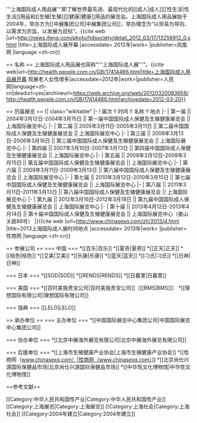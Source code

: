 '''上海国际成人用品展'''即了解世界最先进、最现代化的[[成人|成人]][[性生活|性生活]]用品和[[生殖|生殖]][[健康|健康]]用品的展览会。上海国际成人用品展始于2004年，举办方为[[中展集团公司|中展集团公司]]，举办理念为“以贸易为导向、以需求为宗旨、以发展为目标”。<ref>{{cite web |url=http://news.ifeng.com/photo/hdsociety/detail_2012_03/17/13258912_0.shtml |title=上海国际成人展开幕 |accessdate= 2012年|work= |publisher=凤凰网 |language =zh-cn}}</ref>

== 名称 ==
上海国际成人用品展也简称“'''上海国际成人展'''”。<ref>{{cite web|url=http://health.people.com.cn/GB/17414466.html|title=上海国际成人用品展开幕 观展老人女性增多|accessdate=2012年|work=|publisher=人民网|language=zh-cn|deadurl=yes|archiveurl=https://web.archive.org/web/20120320083658/http://health.people.com.cn/GB/17414466.html|archivedate=2012-03-20}}</ref>

== 历届展览 ==
{| class="wikitable"
|-
! 届次 !! 时间 !! 名称 !! 地点
|-
| 第一届 || 2004年3月12日-2004年3月15日 || 第一届中国国际成人保健及生殖健康展览会 || 上海国际展览中心
|-
| 第二届 || 2005年3月11日-2005年3月11日 || 第二届中国国际成人保健及生殖健康展览会 || 上海国际展览中心
|-
| 第三届 || 2006年3月13日-2006年3月16日 || 第三届中国国际成人保健及生殖健康展览会 || 上海国际展览中心
|-
| 第四届 || 2007年3月10日-2007年3月13日 || 第四届中国国际成人保健及生殖健康展览会 || 上海国际展览中心
|-
| 第五届 || 2008年3月12日-2008年3月15日 || 第五届中国国际成人保健及生殖健康展览会 || 上海国际展览中心
|-
| 第六届 || 2009年3月11日-2009年3月13日 || 第六届中国国际成人保健及生殖健康展览会 || 上海国际展览中心
|-
| 第七届 || 2010年3月12日-2010年3月15日 || 第七届中国国际成人保健及生殖健康展览会 || 上海国际展览中心
|-
| 第八届 || 2011年3月11日-2011年3月13日 || 第八届中国国际成人保健及生殖健康展览会 || 上海国际展览中心
|-
| 第九届 || 2012年3月16日-2012年3月18日 || 第九届中国国际成人保健及生殖健康展览会 || 上海国际展览中心
|-
| 第十届 || 2013年4月12日-2013年4月14日 || 第十届中国国际成人保健及生殖健康展览会 || 上海国际展览中心（娄山关路88号）
|}<ref>{{cite web |url=http://www.chinasexq.com/zh/2013/4.html |title=2013上海国际成人展时间地点 |accessdate= 2013年|work= |publisher=性商网 |language =zh-cn}}</ref>

== 参展公司 ==
=== 中国 ===
*[[百乐|百乐]]
*[[夏奇|夏奇]]
*[[正天|正天]]
*[[桔色|桔色]]
*[[艾美|艾美]]
*[[乐康|乐康]]
*[[蓝天|蓝天]]
*[[刁氏|刁氏]]
*[[日神|日神]]

=== 日本 ===
*[[SOD|SOD]]
*[[RENDS|RENDS]]
*[[日暮里|日暮里]]

=== 美国 ===
*[[百时美施贵宝公司|百时美施贵宝公司]]（[[BMS|BMS]]）
*[[理想国际有限公司|理想国际有限公司]]

=== 瑞典 ===
[[LELO|LELO]]

== 承办单位 ==
=== 主办单位 ===
*[[中国国际展览中心集团公司|中国国际展览中心集团公司]]

=== 协办单位 ===
*[[北京中展海外展览有限公司|北京中展海外展览有限公司]]

=== 后援单位 ===
*[[上海市生殖健康产业协会|上海市生殖健康产业协会]]
*[[性商网（www.chinasexq.com）|性商网（www.chinasexq.com）]]
*[[北京尚仕兴源国际保健品市场|北京尚仕兴源国际保健品市场]]
*[[中华性文化博物馆|中华性文化博物馆]]

==参考文献==
<div class="references-small">
<references></references>
</div>

[[Category:中华人民共和国性产业|Category:中华人民共和国性产业]]
[[Category:上海展览|Category:上海展览]]
[[Category:上海社会|Category:上海社会]]
[[Category:2004年建立|Category:2004年建立]]